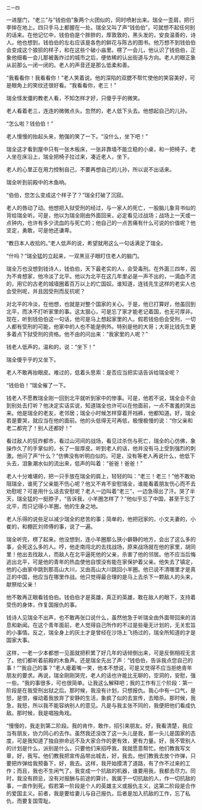     二一四 

   一进屋门，“老三”与“钱伯伯”象两个火团似的，同时喷射出来。瑞全一歪肩，把行李摔在地上。四只手马上都握在一处。瑞全又叫了声“钱伯伯”，可就想不起任何别的话来。在他记忆中，钱伯伯是个胖胖的，厚敦敦的，黑头发的，安良温善的，诗人。他也想到，钱伯伯的左右应该是各色的鲜花与陈古的图书。他万想不到钱伯伯会变成这个狼狈的样子，和在这些个破小庙里。楞了一会儿，他认识了钱伯伯，正象他细看一会儿那被轰炸过的城市之后，便依稀的认出街道与方向。老人的眼正象从前那么一闭一闭的。老人的声音还是那么低柔和善。

   “我看看你！我看看你！”老人笑着说。他的深陷的双腮不帮忙使他的笑容美好，可是眼角上的笑纹还很好看。“我看看你，老三！”

   瑞全怪发僵的教老人看，不知怎样才好，只傻乎乎的微笑。

   老人看着老三，连连的微微点头。忽然的，老人低下头去。他想起自己的儿孙。

   “怎么啦？钱伯伯！”

   老人慢慢的抬起头来，勉强的笑了一下。“没什么，坐下吧！”

   瑞全这才看到屋中只有一张木板床，一张非靠墙不能立稳的小桌，和一把椅子。老人坐在床沿上，瑞全把椅子拉过来，凑近老人，坐下。

   老人的心里正在用力控制自己，不要再想自己的儿孙，所以说不出话来。

   瑞全听到前殿中的木鱼响。

   “伯伯，您怎么变成这个样子了？”瑞全打破了沉寂。

   老人的唇动了动。他想把入狱受刑的经过，与一家人的死亡，一股脑儿象背书似的背给瑞全听。可是，他以为瑞全刚由外面回来，必定看见过战场；战场上一天或一点钟内，也许有多少流血的与死亡的；他自己的一点苦痛有什么可说的价值呢？他坚定，勇敢，可是他还谦卑。

   “教日本人收拾的。”老人低声的说，希望就用这么一句话满足了瑞全。

   “什吗？”瑞全猛的立起来，一双黑豆子眼盯住老人的脑门。

   瑞全万也没想到钱诗人，钱伯伯，天下最老实的人，会受毒刑。在外面三四年，因为不肯想家，他冷淡了北平。他以为北平在这几年里必是一声不出的，一滴血不流的，用它的古老的城墙圈着百万以上的亡国奴。谁知道，连钱先生这样的老实人也会受刑呢，并且因受刑而反抗呢？

   对北平的冷淡，在他想，也就是对整个国家的关心。于是，他已打算好，他虽回到北平，而决不打听家里的事。这太狠心，可是忘了家才能老记着国，也无可厚非。现在，听到钱伯伯这一句话，他可是马上想起家里的人。假若钱伯伯会受刑，一切人都有受刑的可能，他家中的人也不能是例外。特别是他的大哥；大哥比钱先生更多着点下狱受刑的资格。他不由的问出来：“我家里的人呢？”

   钱老人低声的，温和的，说：“坐下！”

   瑞全傻乎乎的又坐下。

   老人不敢再抬眼皮。难过的，低着头思索：是否应当把实话告诉给瑞全呢？

   “钱伯伯！”瑞全催了一下。

   钱老人不愿教瑞全刚一回到北平就听到家中的惨事。可是，他若不说，瑞全会不会到别处去打听？他决定实话实说，知道瑞全也许可以在他面前，一点不害羞的哭出来。他是瑞全的老友，老邻居；瑞全小时候怎样穿着开裆裤，他都知道。好，瑞全若是要哭，就应当在他的面前。他的头低得无可再低，极慢极慢的说：“你父亲和老二都完了！别人还都好！”

   看过敌人的狂炸都市，看过山河间的战场，看见过杀伤与死亡，瑞全的心仿佛，象操作久了的手掌似的，长了一层厚皮。听到老人的话，他并没有马上受到强烈的刺激。他问了声“什么？”仿佛没有听明白似的。可是，没有等老人再说什么，他低下头去，泪象潮水似的流出来，低声的叫着：“爸爸！爸爸！”

   老人十分难堪的，把一只手放在瑞全的肩上，轻轻的叫：“老三！老三！”他不敢劝阻瑞全，谁死了父亲能不伤心呢？他又不肯不安慰瑞全，谁能看着朋友伤心而不去劝慰呢？可是用什么话去安慰呢？老人一边叫着“老三”，一边急得出了汗。哭了半天，瑞全猛的一挺脖子，“告诉我，小羊圈怎样了？”他似乎忘了中国，甚至于忘了北平，而只记得小羊圈，他的生身之地。

   老人乐得的说些足以减少瑞全的悲苦的事；简单的，他把冠家的，小文夫妻的，小崔的，和棚匠刘师傅的事，说了一遍。

   瑞全听完，楞了起来。他没想到，连小羊圈那么狭小僻静的地方，会出了这么多的事，会死这么多的人。哼，他走南闯北的去找战场，原来战场就在他的家里，胡同里！他出去找敌人，而敌人在北平逼死他的父亲，杀害了他的邻居。他不应当后悔逃出北平，可是他的青年的热血使他自恨没有能在家保护着父亲。他失去了镇定，他的心由家中跳到那高山大川，又由高山大川跳回小羊圈。他已说不清哪里才是真正的中国，他应当在哪里作战。他只觉得最合理的是马上去杀下一颗敌人的头来，献祭给父亲！

   他不敢再正眼看钱伯伯。钱伯伯才是英雄，真正的英雄，敢在敌人的眼下，支持着受伤的身体，作复国报仇的事。

   钱诗人见瑞全不出声，也不敢再张口说什么，虽然他急于听瑞全由外面带回来的消息和新闻。在这个青年面前，老人觉得自己所作的不过是些毫无计划的，无关宏旨的小事情。反之，瑞全身上的灰土才是曾经在沙场上飞扬过的，瑞全所知道的才是国家大事。

   这样，一老一少本都想一见面就把积累了好几年的话倾倒出来，可是反倒相视无言了。他们都听着前殿的木鱼声。还是瑞全先出了声：“钱伯伯，告诉我点您自己的事！”“我自己的事？”老人瘪着嘴一笑，他本不想说，可是又觉得不应当拒绝青年朋友的要求。再说，瑞全刚刚哭完，老人的话也许能比无聊的，空洞的，安慰，强一些。“我的事很多，可也很简单。让我这么解释吧；我的工作有三个阶段：第一阶段是在我受刑出狱之后。那时候，我没有计划，只想报仇。我心中有一口气，是怒，是恨，催动着我放弃了安静的生活，象疯了似的去宣传，去暗杀。那时候，我急，我怒，所以我不能容纳别人的意见。凡是与我主张不同的，我便把他们看成仇敌。那时候，我是唱独角戏。

   “慢慢的，我走到第二阶段。我的肯作，敢作，招引来朋友。好，我看清楚，我应当有朋友，协力同心的去作。虽然我还没改了这一头儿是我，那一头儿是国家的态度，可是我知道了独自拚命远不及大家合作的更有效，更有力量。好，我不管别人的计划是什么，派别是什么，只要他们来招呼我，我就愿意帮忙。他们教我写文章，好，我写。他们教我把宣传品带出城去，好，我去。他们教我去放个炸弹，只要把炸弹给我预备下，好，我去。这样，我开始摸清了道路，有了作不过来的工作；而且，我也不生闲气了。我变成一个抗敌的机器，谁要用我，我都去尽力。同时，我没有顾忌，没有对报酬与前途的算计。我属于一切抗敌的人，作一切抗敌的事，一直作到死。假若第一阶段是个人的英雄主义或报仇主义，这第二阶段是合作的爱国主义。前者，我是要给妻儿与自己报仇，后者是加入抗敌的工作，忘了私仇，而要复国雪耻。

